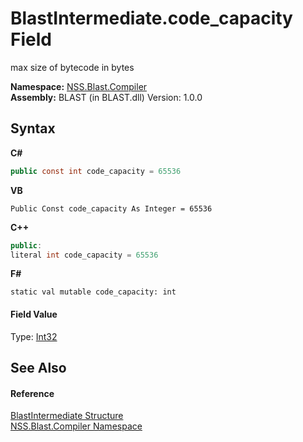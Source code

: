 # BlastIntermediate.code_capacity Field
 

max size of bytecode in bytes

**Namespace:**&nbsp;<a href="26a25caa-f50b-92ad-f15c-dbb9db1493ae">NSS.Blast.Compiler</a><br />**Assembly:**&nbsp;BLAST (in BLAST.dll) Version: 1.0.0

## Syntax

**C#**<br />
``` C#
public const int code_capacity = 65536
```

**VB**<br />
``` VB
Public Const code_capacity As Integer = 65536
```

**C++**<br />
``` C++
public:
literal int code_capacity = 65536
```

**F#**<br />
``` F#
static val mutable code_capacity: int
```


#### Field Value
Type: <a href="https://docs.microsoft.com/dotnet/api/system.int32" target="_blank" rel="noopener noreferrer">Int32</a>

## See Also


#### Reference
<a href="32900304-967e-b7b4-7743-8a10dd78931b">BlastIntermediate Structure</a><br /><a href="26a25caa-f50b-92ad-f15c-dbb9db1493ae">NSS.Blast.Compiler Namespace</a><br />